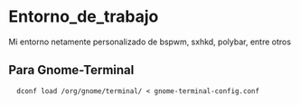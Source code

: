 # Entorno_de_trabajo
Mi entorno netamente personalizado de bspwm, sxhkd, polybar, entre otros

## Para Gnome-Terminal

```
  dconf load /org/gnome/terminal/ < gnome-terminal-config.conf
```
